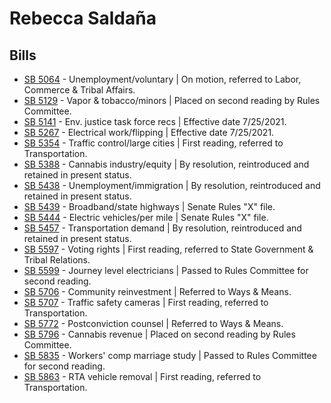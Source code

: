 # Rebecca Saldaña
## Bills
* [SB 5064](/bill/2021-22/sb/5064/) - Unemployment/voluntary | On motion, referred to Labor, Commerce & Tribal Affairs.
* [SB 5129](/bill/2021-22/sb/5129/) - Vapor & tobacco/minors | Placed on second reading by Rules Committee.
* [SB 5141](/bill/2021-22/sb/5141/) - Env. justice task force recs | Effective date 7/25/2021.
* [SB 5267](/bill/2021-22/sb/5267/) - Electrical work/flipping | Effective date 7/25/2021.
* [SB 5354](/bill/2021-22/sb/5354/) - Traffic control/large cities | First reading, referred to Transportation.
* [SB 5388](/bill/2021-22/sb/5388/) - Cannabis industry/equity | By resolution, reintroduced and retained in present status.
* [SB 5438](/bill/2021-22/sb/5438/) - Unemployment/immigration | By resolution, reintroduced and retained in present status.
* [SB 5439](/bill/2021-22/sb/5439/) - Broadband/state highways | Senate Rules "X" file.
* [SB 5444](/bill/2021-22/sb/5444/) - Electric vehicles/per mile | Senate Rules "X" file.
* [SB 5457](/bill/2021-22/sb/5457/) - Transportation demand | By resolution, reintroduced and retained in present status.
* [SB 5597](/bill/2021-22/sb/5597/) - Voting rights | First reading, referred to State Government & Tribal Relations.
* [SB 5599](/bill/2021-22/sb/5599/) - Journey level electricians | Passed to Rules Committee for second reading.
* [SB 5706](/bill/2021-22/sb/5706/) - Community reinvestment | Referred to Ways & Means.
* [SB 5707](/bill/2021-22/sb/5707/) - Traffic safety cameras | First reading, referred to Transportation.
* [SB 5772](/bill/2021-22/sb/5772/) - Postconviction counsel | Referred to Ways & Means.
* [SB 5796](/bill/2021-22/sb/5796/) - Cannabis revenue | Placed on second reading by Rules Committee.
* [SB 5835](/bill/2021-22/sb/5835/) - Workers' comp marriage study | Passed to Rules Committee for second reading.
* [SB 5863](/bill/2021-22/sb/5863/) - RTA vehicle removal | First reading, referred to Transportation.
